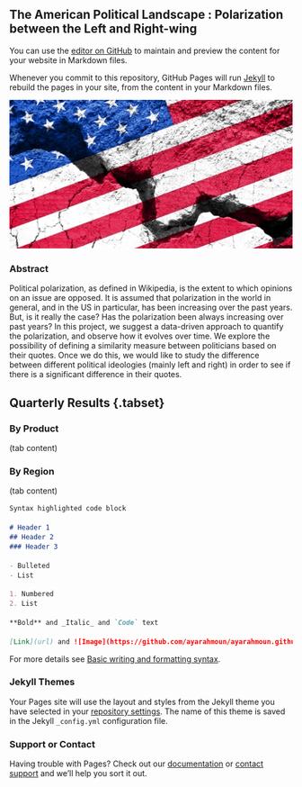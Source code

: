 ## The American Political Landscape : Polarization between the Left and Right-wing

You can use the [editor on GitHub](https://github.com/ayarahmoun/ayarahmoun.github.io/edit/main/index.md) to maintain and preview the content for your website in Markdown files.

Whenever you commit to this repository, GitHub Pages will run [Jekyll](https://jekyllrb.com/) to rebuild the pages in your site, from the content in your Markdown files.

![Image](iStock-607610082.jpeg)

### Abstract

Political polarization, as defined in Wikipedia, is the extent to which opinions on an issue are opposed. It is assumed that polarization in the world in general, and in the US in particular, has been increasing over the past years. But, is it really the case? Has the polarization been always increasing over past years? In this project, we suggest a data-driven approach to quantify the polarization, and observe how it evolves over time. We explore the possibility of defining a similarity measure between politicians based on their quotes. Once we do this, we would like to study the difference between different political ideologies (mainly left and right) in order to see if there is a significant difference in their quotes.



## Quarterly Results {.tabset}

### By Product

(tab content)

### By Region

(tab content)

```markdown
Syntax highlighted code block

# Header 1
## Header 2
### Header 3

- Bulleted
- List

1. Numbered
2. List

**Bold** and _Italic_ and `Code` text

[Link](url) and ![Image](https://github.com/ayarahmoun/ayarahmoun.github.io/blob/main/iStock-607610082.jpeg)
```

For more details see [Basic writing and formatting syntax](https://docs.github.com/en/github/writing-on-github/getting-started-with-writing-and-formatting-on-github/basic-writing-and-formatting-syntax).

### Jekyll Themes

Your Pages site will use the layout and styles from the Jekyll theme you have selected in your [repository settings](https://github.com/ayarahmoun/ayarahmoun.github.io/settings/pages). The name of this theme is saved in the Jekyll `_config.yml` configuration file.

### Support or Contact

Having trouble with Pages? Check out our [documentation](https://docs.github.com/categories/github-pages-basics/) or [contact support](https://support.github.com/contact) and we’ll help you sort it out.
